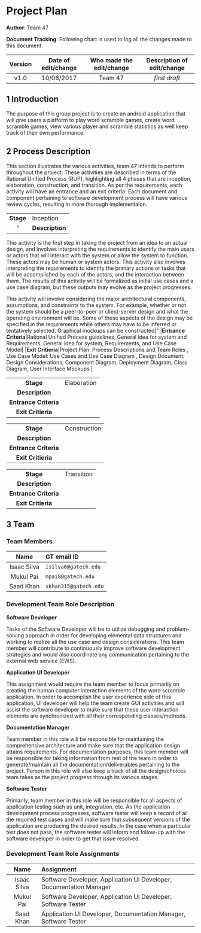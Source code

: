 
# Project Plan

<!--*This is the template for your project plan. The parts in italics are concise explanations of what should go in the corresponding sections and should not appear in the final document.*-->

**Author**:  Team 47 


**Document Tracking**: Following chart is used to log all the changes made to this document.

| Version | Date of edit/change | Who made the edit/change | Description of edit/change |
| :-----: | :-----------------: | :----------------------: | :------------------------: |
|    v1.0     |    10/06/2017                 |   Team 47                       |           *first draft*                 |

## 1 Introduction

<!--*Here you introduce the product. Keep this  clean and simple, one or two sentences at most.*-->

The purpose of this group project is to create an android application that will give users a platform to play word scramble games, create word scramble games, view various player and scramble statistics as well keep track of their own performance.

## 2 Process Description

<!--*Process description as a set of activities; for each activity, provide the following:*-->

<!--- *Activity name (verb or verb phrase)*
- *Activity description (concise paragraph)*
- *Entrance criteria (inputs needed for the activity)*
- *Exit criteria (outputs produced by the activity and how you know it has been completed satisfactorily)*-->

This section illustrates the various activities, team 47 intends to perform throughout the project. These activities are described in terms of the Rational Unified Process (RUP), highlighting all 4 phases that are inception, elaboration, construction, and transition. As per the requirements, each activity will have an entrance and an exit criteria. Each document and component pertaining to software development process will have various review cycles, resulting in more thorough implementaion.

|||
|:---:|:---|
|**Stage**|Inception|
"|**Description**|This activity will involve identifying the main tasks that will need to be achieved in order to successfully execute the program objectives. Developing this plan will involve linking the anticipated tasks to the main deliverables and scheduling them within the different phases outlined in the Rational Unified Process guidelines. This activity will also involve identifying what the primary roles within the team should be and matching team members with these roles according to skill and workload balance.

This activity is the first step in taking the project from an idea to an actual design, and involves interpreting the requirements to identify the main users or actors that will interact with the system or allow the system to function. These actors may be human or system actors. This activity also involves interpreting the requirements to identify the primary actions or tasks that will be accomplished by each of the actors, and the interaction between them. The results of this activity will be formalized as initial use cases and a use case diagram, but these outputs may evolve as the project progresses.


This activity will involve considering the major architectural components, assumptions, and constraints to the system. For example, whether or not the system should be a peer-to-peer or client-server design and what the operating environment will be. Some of these aspects of the design may be specified in the requirements while others may have to be inferred or tentatively selected. Graphical mockups can be constructed|"
|**Entrance Criteria**|Rational Unified Process guidelines, General idea for system and Requirements, General idea for system, Requirements, and Use Case Model|
|**Exit Critieria**|Project Plan: Process Descriptions and Team Roles , Use Case Model: Use Cases and Use Case Diagram , Design Document: Design Considerations, Component Diagram, Deployment Diagram, Class Diagram, User Interface Mockups |

|||
|:---:|:---|
|**Stage**|Elaboration|
|**Description**||
|**Entrance Criteria**||
|**Exit Critieria**||

|||
|:---:|:---|
|**Stage**|Construction|
|**Description**||
|**Entrance Criteria**||
|**Exit Critieria**||

|||
|:---:|:---|
|**Stage**|Transition|
|**Description**||
|**Entrance Criteria**||
|**Exit Critieria**||


## 3 Team

<!--*Describe the team and their roles (there may be more roles than there are team members)*-->

<!--- *Team members' names*
- *Roles, with a short description of each role*
- *Table showing which team member(s) has which role(s)*-->

### Team Members

| Name | GT email ID |
| :-----: | :----------------- |
| Isaac Silva | ```isilva6@gatech.edu``` |
| Mukul Pai | ```mpai8@gatech.edu``` |
| Saad Khan | ```skhan315@gatech.edu``` |

### Development Team Role Description

**Software Developer**

Tasks of the Software Developer will be to utilize debugging and problem-solving approach in order for developing elemental data structures and working to realize all the use case and design considerations. This team member will contribute to continuously improve software development strategies and would also coordinate any communication pertaining to the external web service (EWS).

**Application UI Developer**
 
This assignment would require the team member to focus primarily on creating the human computer interaction elements of the word scramble application. In order to accomplish the user experience side of this application, UI developer will help the team create GUI activities and will assist the software developer to make sure that these user interaction elements are synchronized with all their corresponding classes/methods.

**Documentation Manager**
 
Team member in this role will be responsible for maintaining the comprehensive architecture and make sure that the application design attains requirements. For documentation purposes, this team member will be responsible for taking information from rest of the team in order to generate/maintain all the documentation/deliverables pertaining to the project. Person in this role will also keep a track of all the design/choices team takes as the project progress through its various stages.
 
**Software Tester** 

Primarily, team member in this role will be responsible for all aspects of application testing such as unit, integration, etc. As the application development process progresses, software tester will keep a record of all the required test cases and will make sure that subsequent versions of the application are producing the desired results. In the case when a particular test does not pass, the software tester will inform and follow-up with the software developer in order to get that issue resolved. 

### Development Team Role Assignments

| Name | Assignment |
| :-----: | :----------------- |
| Isaac Silva | Software Developer,  Application UI Developer, Documentation Manager|
| Mukul Pai | Software Developer,  Application UI Developer, Software Tester|
| Saad Khan | Application UI Developer, Documentation Manager, Software Tester|


